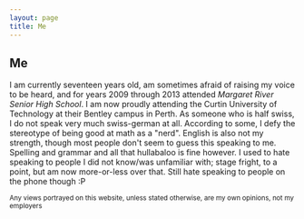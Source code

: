 ```yaml
---
layout: page
title: Me
---
```


## Me


I am currently <span id="age">seventeen</span> years old, am sometimes afraid of raising my voice to be heard, and for years <date>2009</date> through <date>2013</date> attended *Margaret River Senior High School*.
I am now proudly attending the Curtin University of Technology at their Bentley campus in Perth.
As someone who is half swiss, I do not speak very much swiss-german at all. According to some, I defy the stereotype of being good at math as a "nerd".
English is also not my strength, though most people don't seem to guess this speaking to me.
Spelling and grammar and all that hullabaloo is fine however.
I used to hate speaking to people I did not know/was unfamiliar with; stage fright, to a point, but am now more-or-less over that. Still hate speaking to people on the phone though :P

<small title="This is of course presuming I eventually get an employer; I am currently unemployed">
    Any views portrayed on this website, unless stated otherwise, are my own opinions, not my employers
</small>

<script src="/javascripts/toword.js"></script>
<script src="/javascripts/age.js"></script>
